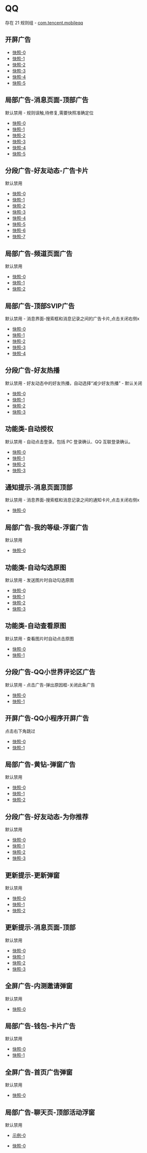 # QQ

存在 21 规则组 - [com.tencent.mobileqq](/src/apps/com.tencent.mobileqq.ts)

## 开屏广告

- [快照-0](https://i.gkd.li/import/13062244)
- [快照-1](https://i.gkd.li/import/13093155)
- [快照-2](https://i.gkd.li/import/13207731)
- [快照-3](https://i.gkd.li/import/13217807)
- [快照-4](https://i.gkd.li/import/13856647)
- [快照-5](https://i.gkd.li/import/13868177)

## 局部广告-消息页面-顶部广告

默认禁用 - 规则误触,待修复,需要快照准确定位

- [快照-0](https://i.gkd.li/import/12892726)
- [快照-1](https://i.gkd.li/import/12774870)
- [快照-2](https://i.gkd.li/import/13207766)
- [快照-3](https://i.gkd.li/import/13386518)
- [快照-4](https://i.gkd.li/import/13426912)
- [快照-5](https://i.gkd.li/import/13476400)

## 分段广告-好友动态-广告卡片

默认禁用

- [快照-0](https://i.gkd.li/import/12847842)
- [快照-1](https://i.gkd.li/import/13787345)
- [快照-2](https://i.gkd.li/import/12840889)
- [快照-3](https://i.gkd.li/import/13831867)
- [快照-4](https://i.gkd.li/import/13761147)
- [快照-5](https://i.gkd.li/import/13849730)
- [快照-6](https://i.gkd.li/import/12749584)
- [快照-7](https://i.gkd.li/import/13627967)

## 局部广告-频道页面广告

默认禁用

- [快照-0](https://i.gkd.li/import/13206663)
- [快照-1](https://i.gkd.li/import/12642081)
- [快照-2](https://i.gkd.li/import/12708844)

## 局部广告-顶部SVIP广告

默认禁用 - 消息界面-搜索框和消息记录之间的广告卡片,点击关闭右侧x

- [快照-0](https://i.gkd.li/import/12706907)
- [快照-1](https://i.gkd.li/import/13107298)
- [快照-2](https://i.gkd.li/import/12793359)
- [快照-3](https://i.gkd.li/import/12855048)
- [快照-4](https://i.gkd.li/import/13228108)

## 分段广告-好友热播

默认禁用 - 好友动态中的好友热播，自动选择“减少好友热播” - 默认关闭

- [快照-0](https://i.gkd.li/import/12721427)
- [快照-1](https://i.gkd.li/import/12894359)
- [快照-2](https://i.gkd.li/import/12721433)
- [快照-3](https://i.gkd.li/import/12894375)

## 功能类-自动授权

默认禁用 - 自动点击登录。包括 PC 登录确认、QQ 互联登录确认。

- [快照-0](https://i.gkd.li/import/13623520)
- [快照-1](https://i.gkd.li/import/12789287)
- [快照-2](https://i.gkd.li/import/13063027)
- [快照-3](https://i.gkd.li/import/13166314)

## 通知提示-消息页面顶部

默认禁用 - 消息界面-搜索框和消息记录之间的通知卡片,点击关闭右侧x

- [快照-0](https://i.gkd.li/import/12855441)

## 局部广告-我的等级-浮窗广告

默认禁用

- [快照-0](https://i.gkd.li/import/12914734)

## 功能类-自动勾选原图

默认禁用 - 发送图片时自动勾选原图

- [快照-0](https://i.gkd.li/import/12705556)
- [快照-1](https://i.gkd.li/import/12705559)
- [快照-2](https://i.gkd.li/import/13295142)
- [快照-3](https://i.gkd.li/import/13476247)

## 功能类-自动查看原图

默认禁用 - 查看图片时自动点击原图

- [快照-0](https://i.gkd.li/import/12840632)
- [快照-1](https://i.gkd.li/import/12840633)

## 分段广告-QQ小世界评论区广告

默认禁用 - 点击广告-弹出原因框-关闭此条广告

- [快照-0](https://i.gkd.li/import/12847819)
- [快照-1](https://i.gkd.li/import/12847821)

## 开屏广告-QQ小程序开屏广告

点击右下角跳过

- [快照-0](https://i.gkd.li/import/12877215)
- [快照-1](https://i.gkd.li/import/12919195)

## 局部广告-黄钻-弹窗广告

默认禁用

- [快照-0](https://i.gkd.li/import/12914978)
- [快照-1](https://i.gkd.li/import/12914886)
- [快照-2](https://i.gkd.li/import/14229202)

## 分段广告-好友动态-为你推荐

默认禁用

- [快照-0](https://i.gkd.li/import/12929620)
- [快照-1](https://i.gkd.li/import/13387606)
- [快照-2](https://i.gkd.li/import/12929619)
- [快照-3](https://i.gkd.li/import/13387605)

## 更新提示-更新弹窗

默认禁用

- [快照-0](https://i.gkd.li/import/13188721)
- [快照-1](https://i.gkd.li/import/13386719)
- [快照-2](https://i.gkd.li/import/13459507)

## 更新提示-消息页面-顶部

默认禁用

- [快照-0](https://i.gkd.li/import/13188722)
- [快照-1](https://i.gkd.li/import/13255493)
- [快照-2](https://i.gkd.li/import/13843140)
- [快照-3](https://i.gkd.li/import/13931212)

## 全屏广告-内测邀请弹窗

默认禁用

- [快照-0](https://i.gkd.li/import/13526551)

## 局部广告-钱包-卡片广告

默认禁用

- [快照-0](https://i.gkd.li/import/13695087)
- [快照-1](https://i.gkd.li/import/13699701)

## 全屏广告-首页广告弹窗

默认禁用

- [快照-0](https://i.gkd.li/import/13797876)

## 局部广告-聊天页-顶部活动浮窗

默认禁用

- [示例-0](https://m.gkd.li/101449500/e5b7415c-3d01-4b24-89fd-056cfc62d64a)

- [快照-0](https://i.gkd.li/import/14178669)
